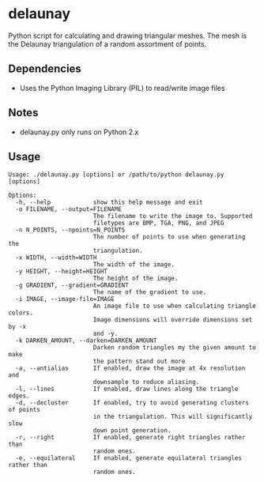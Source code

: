 # delaunay
Python script for calculating and drawing triangular meshes. The mesh is the Delaunay triangulation of a random assortment of points.

Dependencies
------------
* Uses the Python Imaging Library (PIL) to read/write image files

Notes
------------
* delaunay.py only runs on Python 2.x

Usage
-----
```
Usage: ./delaunay.py [options] or /path/to/python delaunay.py [options]

Options:
  -h, --help            show this help message and exit
  -o FILENAME, --output=FILENAME
                        The filename to write the image to. Supported
                        filetypes are BMP, TGA, PNG, and JPEG
  -n N_POINTS, --npoints=N_POINTS
                        The number of points to use when generating the
                        triangulation.
  -x WIDTH, --width=WIDTH
                        The width of the image.
  -y HEIGHT, --height=HEIGHT
                        The height of the image.
  -g GRADIENT, --gradient=GRADIENT
                        The name of the gradient to use.
  -i IMAGE, --image-file=IMAGE
                        An image file to use when calculating triangle colors.
                        Image dimensions will override dimensions set by -x
                        and -y.
  -k DARKEN_AMOUNT, --darken=DARKEN_AMOUNT
                        Darken random triangles my the given amount to make
                        the pattern stand out more
  -a, --antialias       If enabled, draw the image at 4x resolution and
                        downsample to reduce aliasing.
  -l, --lines           If enabled, draw lines along the triangle edges.
  -d, --decluster       If enabled, try to avoid generating clusters of points
                        in the triangulation. This will significantly slow
                        down point generation.
  -r, --right           If enabled, generate right triangles rather than
                        random ones.
  -e, --equilateral     If enabled, generate equilateral triangles rather than
                        random ones.
```
